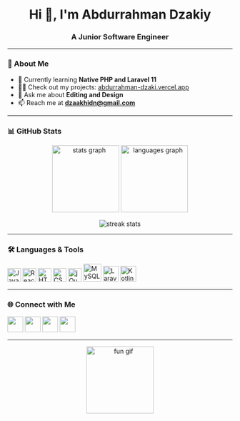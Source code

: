 <h1 align="center">Hi 👋, I'm Abdurrahman Dzakiy</h1>
<h3 align="center">A Junior Software Engineer</h3>

---

### 🚀 About Me
- 🌱 Currently learning **Native PHP and Laravel 11**  
- 👨‍💻 Check out my projects: [abdurrahman-dzaki.vercel.app](https://abdurrahman-dzaki.vercel.app/)  
- 💬 Ask me about **Editing and Design**  
- 📫 Reach me at **dzaakhidn@gmail.com**  

---

### 📊 GitHub Stats
<div align="center">
  <img src="https://github-readme-stats.vercel.app/api?username=dzaakhidn&show_icons=true&include_all_commits=true&count_private=true&theme=dracula&hide_border=false" height="150" alt="stats graph" />
  <img src="https://github-readme-stats.vercel.app/api/top-langs?username=dzaakhidn&layout=compact&langs_count=6&theme=dracula&hide_border=false" height="150" alt="languages graph" />
</div>

<p align="center">
  <img src="https://github-readme-streak-stats.herokuapp.com/?user=dzaakhidn&theme=dracula&hide_border=false" alt="streak stats" />
</p>

---

### 🛠️ Languages & Tools
<div align="left">
  <img src="https://cdn.jsdelivr.net/gh/devicons/devicon/icons/javascript/javascript-original.svg" height="30" alt="JavaScript"/>
  <img src="https://cdn.jsdelivr.net/gh/devicons/devicon/icons/react/react-original.svg" height="30" alt="React"/>
  <img src="https://cdn.jsdelivr.net/gh/devicons/devicon/icons/html5/html5-original.svg" height="30" alt="HTML5"/>
  <img src="https://cdn.jsdelivr.net/gh/devicons/devicon/icons/css3/css3-original.svg" height="30" alt="CSS3"/>
  <img src="https://cdn.jsdelivr.net/gh/devicons/devicon/icons/jquery/jquery-original.svg" height="30" alt="jQuery"/>
  <img src="https://cdn.jsdelivr.net/gh/devicons/devicon/icons/mysql/mysql-original-wordmark.svg" height="40" alt="MySQL"/>
  <img src="https://cdn.jsdelivr.net/gh/devicons/devicon/icons/laravel/laravel-original.svg" height="35" alt="Laravel"/>
  <img src="https://cdn.jsdelivr.net/gh/devicons/devicon/icons/kotlin/kotlin-original.svg" height="35" alt="Kotlin"/>
</div>

---

### 🌐 Connect with Me
<div align="left">
  <a href="#"><img src="https://img.shields.io/badge/YouTube-FF0000?style=for-the-badge&logo=youtube&logoColor=white" height="35"/></a>
  <a href="#"><img src="https://img.shields.io/badge/Instagram-E4405F?style=for-the-badge&logo=instagram&logoColor=white" height="35"/></a>
  <a href="mailto:dzaakhidn@gmail.com"><img src="https://img.shields.io/badge/Gmail-D14836?style=for-the-badge&logo=gmail&logoColor=white" height="35"/></a>
  <a href="#"><img src="https://img.shields.io/badge/LinkedIn-0077B5?style=for-the-badge&logo=linkedin&logoColor=white" height="35"/></a>
</div>

---

<p align="center">
  <img src="https://i.imgflip.com/65efzo.gif" height="150" alt="fun gif"/>
</p>

